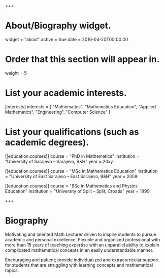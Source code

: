 +++
# About/Biography widget.
widget = "about"
active = true
date = 2016-04-20T00:00:00

# Order that this section will appear in.
weight = 5

# List your academic interests.
[interests]
  interests = [
    "Mathematics",
    "Mathematics Education",
    "Applied Mathematics",
    "Engineering",
    "Computer Science"
  ]

# List your qualifications (such as academic degrees).
[[education.courses]]
  course = "PhD in Mathematics"
  institution = "University of Sarajevo – Sarajevo, B&H"
  year = 20xy

[[education.courses]]
  course = "MSc in Mathematics Education"
  institution = "University of East Sarajevo – East Sarajevo, B&H"
  year = 2009

[[education.courses]]
  course = "BSc in Mathematics and Physics Education"
  institution = "University of Split – Split, Croatia"
  year = 1999
 
+++

# Biography

Motivating and talented Math Lecturer driven to inspire students to pursue academic and personal excellence. Flexible and organized professional with more than 15 years of teaching expertise with an unparallel ability to explain complicated mathematical concepts in an easily understandable manner.

Encouraging and patient; provide individualized and extracurricular support for students that are struggling with learning concepts and mathematical topics. 

